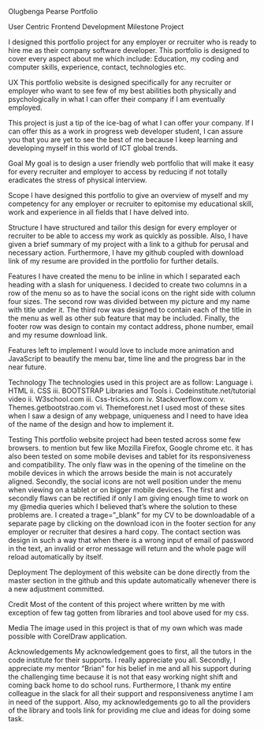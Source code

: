 Olugbenga Pearse Portfolio

User Centric Frontend Development Milestone Project 

I designed this portfolio project for any employer or recruiter who is ready to hire me as their company software developer.  This portfolio is designed to cover every aspect about me which include: Education, my coding and computer skills, experience, contact, technologies etc.

UX
This portfolio website is designed specifically for any recruiter or employer who want to see few of my best abilities both physically and psychologically in what I can offer their company if I am eventually employed.

This project is just a tip of the ice-bag of what I can offer your company. If I can offer this as a work in progress web developer student, I can assure you that you are yet to see the best of me because I keep learning and developing myself in this world of ICT global trends.

Goal
My goal is to design a user friendly web portfolio that will make it easy for every recruiter and employer to access by reducing if not totally eradicates the stress of physical interview.

Scope
I have designed this portfolio to give an overview of myself and my competency for any employer or recruiter to epitomise my educational skill, work and experience in all fields that I have delved into.

Structure
I have structured and tailor this design for every employer or recruiter to be able to access my work as quickly as possible. Also, I have given a brief summary of my project with a link to a github for perusal and necessary action. Furthermore, I have my github coupled with download link of my resume are provided in the portfolio for further details.

Features
I have created the menu to be inline in which I separated each heading with a slash for uniqueness. I decided to create two columns in a row of the menu so as to have the social icons on the right side with column four sizes.
The second row was divided between my picture and my name with title under it.
The third row was designed to contain each of the title in the menu as well as other sub feature that may be included.
Finally, the footer row was design to contain my contact address, phone number, email and my resume download link.

Features left to implement
I would love to include more animation and JavaScript to beautify the menu bar, time line and the progress bar in the near future.

Technology
The technologies used in this project are as follow:
Language
i.	HTML
ii.	CSS
iii.	BOOTSTRAP
Libraries and Tools
i.	Codeinstitute.net/tutorial video
ii.	W3school.com
iii.	Css-tricks.com
iv.	Stackoverflow.com
v.	Themes.getbootstrao.com
vi.	Themeforest.net
I used most of these sites when I saw a design of any webpage, uniqueness and I need to have idea of the name of the design and how to implement it.

Testing
This portfolio website project had been tested across some few browsers. to mention but few like Mozilla Firefox, Google chrome etc. it has also been tested on some mobile devises and tablet for its responsiveness and compatibility. 
The only flaw was in the opening of the timeline on the mobile devices in which the arrows beside the main is not accurately aligned.
Secondly, the social icons are not well position under the menu when viewing on a tablet or on bigger mobile devices.
The first and secondly flaws can be rectified if only I am giving enough time to work on my @media queries which I believed that’s where the solution to these problems are.
I created a trage=”_blank” for my CV to be downloadable of a separate page by clicking on the download icon in the footer section for any employer or recruiter that desires a hard copy.
The contact section was design in such a way that when there is a wrong input of email of password in the text, an invalid or error message will return and the whole page will reload automatically by itself.

Deployment
The deployment of this website can be done directly from the master section in the github and this update automatically whenever there is a new adjustment committed.

Credit 
Most of the content of this project where written by me with exception of few tag gotten from libraries and tool above used for my css.

Media
The image used in this project is that of my own which was made possible with CorelDraw application.

Acknowledgements
My acknowledgement goes to first, all the tutors in the code institute for their supports. I really appreciate you all.
Secondly, I appreciate my mentor “Brian” for his belief in me and all his support during the challenging time because it is not that easy working night shift and coming back home to do school runs.
Furthermore, I thank my entire colleague in the slack for all their support and responsiveness anytime I am in need of the support.
Also, my acknowledgements go to all the providers of the library and tools link for providing me clue and ideas for doing some task.
